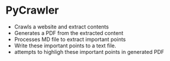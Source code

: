 # PyCrawler

- Crawls a website and extract contents
- Generates a PDF from the extracted content
- Processes MD file to extract important points
- Write these important points to a text file.
- attempts to highligh these important points in generated PDF
